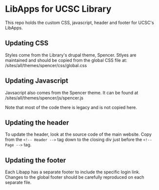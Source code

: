 # LibApps for UCSC Library

This repo holds the custom CSS, javascript, header and footer for UCSC's LibApps.

## Updating CSS

Styles come from the Library's drupal theme, Spencer. 
Stlyes are maintained and should be copied from the global CSS file at:
/sites/all/themes/spencer/css/global.css

## Updating Javascript

Javsacript also comes from the Spencer theme. It can be found at
/sites/all/themes/spencer/js/spencer.js

Note that most of the code there is legacy and is not copied here.

## Updating the header

To update the header, look at the source code of the main website. Copy
from the `<!-- Header -->` tag down to the closing div just before the
`<!-- Page -->` tag.

## Updating the footer

Each Libapp has a separate footer to include the specific login link.
Changes to the global footer should be carefully reproduced on each separate
file.